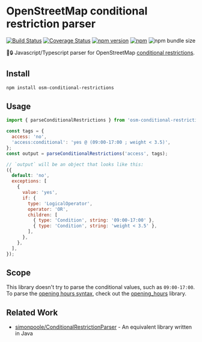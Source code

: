 # OpenStreetMap conditional restriction parser

[![Build Status](https://github.com/k-yle/osm-conditional-restrictions/workflows/Build%20and%20Test/badge.svg)](https://github.com/k-yle/osm-conditional-restrictions/actions)
[![Coverage Status](https://coveralls.io/repos/github/k-yle/osm-conditional-restrictions/badge.svg?branch=main&t=LQmPNl)](https://coveralls.io/github/k-yle/osm-conditional-restrictions?branch=main)
[![npm version](https://badge.fury.io/js/osm-conditional-restrictions.svg)](https://badge.fury.io/js/osm-conditional-restrictions)
[![npm](https://img.shields.io/npm/dt/osm-conditional-restrictions.svg)](https://www.npmjs.com/package/osm-conditional-restrictions)
![npm bundle size](https://img.shields.io/bundlephobia/minzip/osm-conditional-restrictions)

📅🔒 Javascript/Typescript parser for OpenStreetMap [conditional restrictions](https://osm.wiki/Conditional_restrictions).

## Install

```sh
npm install osm-conditional-restrictions
```

## Usage

```js
import { parseConditionalRestrictions } from 'osm-conditional-restrictions';

const tags = {
  access: 'no',
  'access:conditional': 'yes @ (09:00-17:00 ; weight < 3.5)',
};
const output = parseConditionalRestrictions('access', tags);

// `output` will be an object that looks like this:
({
  default: 'no',
  exceptions: [
    {
      value: 'yes',
      if: {
        type: 'LogicalOperator',
        operator: 'OR',
        children: [
          { type: 'Condition', string: '09:00-17:00' },
          { type: 'Condition', string: 'weight < 3.5' },
        ],
      },
    },
  ],
});
```

## Scope

This library doesn't try to parse the conditional values, such as `09:00-17:00`.
To parse the [opening hours syntax](https://osm.wiki/Key:opening_hours), check out the [opening_hours](https://npm.im/opening_hours) library.

## Related Work

- [simonpoole/ConditionalRestrictionParser](https://github.com/simonpoole/ConditionalRestrictionParser) - An equivalent library written in Java
